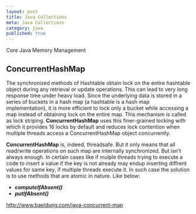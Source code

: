 ```yaml
---
layout: post
title: Java Collections
meta: Java Collections
category: java
published: true
---
```


Core Java
Memory Management



ConcurrentHashMap
-----------------

The synchronized methods of Hashtable obtain lock on the entire hashtable object during any retrieval or update operations. This can lead to very long response time under heavy load. Since the underlying data is stored in a series of buckets in a hash map (a hashtable is a hash map implementation), it is more efficient to lock only a bucket while accessing a map instead of obtaining lock on the entire map. This mechanism is called as lock striping. __ConcurrentHashMap__ uses this finer-grained locking with which it provides 16 locks by default and reduces lock contention when multiple threads access a ConcurrentHashMap object concurrently.

__ConcurrentHashMap__ is, indeed, threadsafe. But it only means that all read/write operations on such map are internally synchronized. But isn't always enough.  In certain cases like if mulple threads trying to execute a code to insert a value if the key is not already may endup inserting diffrent values for same key, if multiple threads execute it.  In such case the solution is to use methods that are atomic in nature.  Like below:
* ___computeIfAbsent()___
* ___putIfAbsent()___


http://www.baeldung.com/java-concurrent-map


